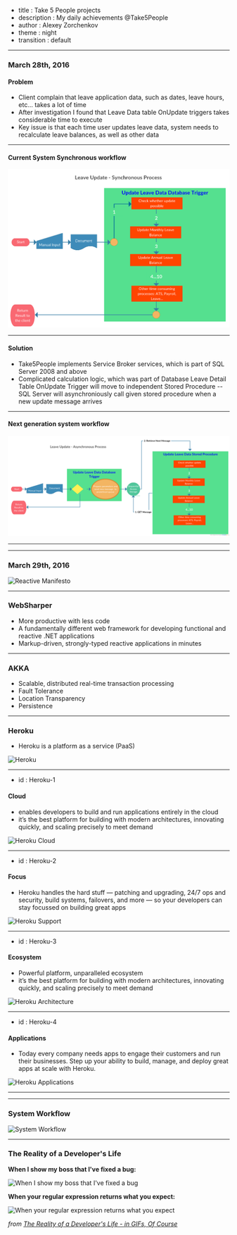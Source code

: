 - title : Take 5 People projects
- description : My daily achievements @Take5People
- author : Alexey Zorchenkov
- theme : night
- transition : default

***

### March 28th, 2016

#### Problem

- Client complain that leave application data, such as dates, leave hours, etc... takes a lot of time
- After investigation I found that Leave Data table OnUpdate triggers takes considerable time to execute
- Key issue is that each time user updates leave data, system needs to recalculate leave balances, as well as other data

---

#### Current System Synchronous workflow

![Synchronous](images/synchronous.png)

---

#### Solution

- Take5People implements Service Broker services, which is part of SQL Server 2008 and above
- Complicated calculation logic, which was part of Database Leave Detail Table OnUpdate Trigger will move to independent Stored Procedure
-- SQL Server will asynchroniously call given stored procedure when a new update message arrives


---

#### Next generation system workflow

![Asynchronous](images/asynchronous.png)

---


***

### March 29th, 2016

![Reactive Manifesto](images/responsive-manifesto.svg)

***

### WebSharper

- More productive with less code
- A fundamentally different web framework for developing functional and reactive .NET applications
- Markup-driven, strongly-typed reactive applications in minutes

***


### AKKA

- Scalable, distributed real-time transaction processing
- Fault Tolerance
- Location Transparency
- Persistence

***


### Heroku

- Heroku is a platform as a service (PaaS) 

![Heroku](images/heroku.png)

---
- id : Heroku-1

#### Cloud

- enables developers to build and run applications entirely in the cloud
- it’s the best platform for building with modern architectures, innovating quickly, and scaling precisely to meet demand

![Heroku Cloud](images/startup.png)

---

- id : Heroku-2

#### Focus

- Heroku handles the hard stuff — patching and upgrading, 24/7 ops and security, build systems, failovers, and more — so your developers can stay focussed on building great apps

![Heroku Support](images/focus.png)

---

- id : Heroku-3

#### Ecosystem

- Powerful platform, unparalleled ecosystem
- it’s the best platform for building with modern architectures, innovating quickly, and scaling precisely to meet demand

![Heroku Architecture](images/ecosystem.png)

---

- id : Heroku-4

#### Applications


- Today every company needs apps to engage their customers and run their businesses. Step up your ability to build, manage, and deploy great apps at scale with Heroku.

![Heroku Applications](images/apps.png)

---

***


### System Workflow

![System Workflow](images/workflow.png)

***

### The Reality of a Developer's Life 

**When I show my boss that I've fixed a bug:**
  
![When I show my boss that I've fixed a bug](http://www.topito.com/wp-content/uploads/2013/01/code-07.gif)
  
**When your regular expression returns what you expect:**
  
![When your regular expression returns what you expect](http://www.topito.com/wp-content/uploads/2013/01/code-03.gif)
  
*from [The Reality of a Developer's Life - in GIFs, Of Course](http://server.dzone.com/articles/reality-developers-life-gifs)*

